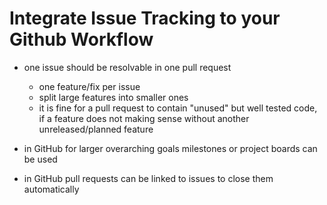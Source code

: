 # Integrate Issue Tracking to your Github Workflow

- one issue should be resolvable in one pull request
  - one feature/fix per issue
  - split large features into smaller ones
  - it is fine for a pull request to contain "unused" but well tested code, if a feature does not making sense without another unreleased/planned feature

- in GitHub for larger overarching goals milestones or project boards can be used

- in GitHub pull requests can be linked to issues to close them automatically